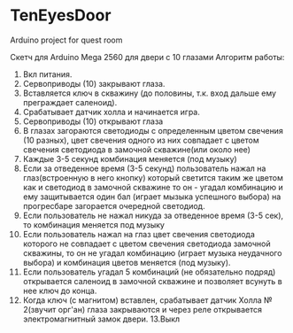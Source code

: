 # TenEyesDoor
Arduino project for quest room

Скетч для Arduino Mega 2560 для двери с 10 глазами
   Алгоритм работы:
   1. Вкл питания.
   2. Сервоприводы (10) закрывают глаза.
   3. Вставляется ключ в скважину (до половины, т.к. вход дальше ему преграждает саленоид).
   4. Срабатывает датчик холла и начинается игра.
   5. Сервоприводы (10) открывают глаза
   6. В глазах загораются светодиоды с определенным цветом свечения (10 разных), цвет свечения одного из них совпадает с цветом свечения светодиода в замочной скважине(или около нее)
   7. Каждые 3-5 секунд комбинация меняется (под музыку)
   8. Если за отведенное время (3-5 секунд) пользователь нажал на глаз(встроенную в него кнопку) который светится таким же цветом как и светодиод в замочной скважине то он - угадал комбинацию и ему защитывается один бал (играет мызыка успешного выбора)
      на прогресбаре загорается очередной светодиод.
   9. Если пользователь не нажал никуда за отведенное время (3-5 сек), то комбинация меняется под музыку
   10. Если пользователь нажал на глаз цвет свечения светодиода которого не совпадает с цветом свечения светодиода замочной скважины, то он не угадал комбинацию (играет музыка неудачного выбора) и комбинация цветов меняется (под музыку).
   11. Если пользователь угадал 5 комбинаций (не обязательно подряд) открывается саленоид в замочной скважине и позволяет всунуть в нее ключ до конца.
   12. Когда ключ (с магнитом) вставлен, срабатывает датчик Холла № 2(звучит орг'ан) глаза закрываются и через реле открывается электромагнитный замок двери.
   13.Выкл

